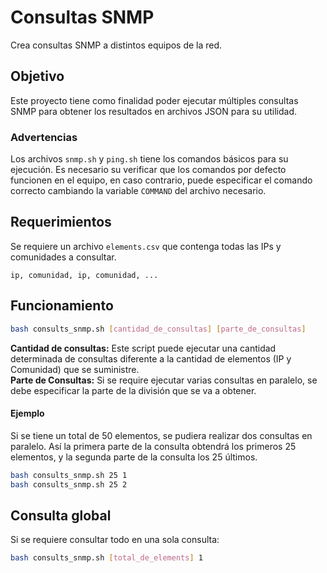 # Consultas SNMP
Crea consultas SNMP a distintos equipos de la red. 

## Objetivo
Este proyecto tiene como finalidad poder ejecutar múltiples consultas SNMP para obtener los resultados en archivos JSON para su utilidad. 

### Advertencias
Los archivos `snmp.sh` y `ping.sh` tiene los comandos básicos para su ejecución. Es necesario su verificar que los comandos por defecto funcionen en el equipo, en caso contrario, puede especificar el comando correcto cambiando la variable `COMMAND` del archivo necesario. 

## Requerimientos
Se requiere un archivo `elements.csv` que contenga todas las IPs y comunidades a consultar. 
```
ip, comunidad, ip, comunidad, ...
```

## Funcionamiento
```bash
bash consults_snmp.sh [cantidad_de_consultas] [parte_de_consultas]
```
**Cantidad de consultas:** Este script puede ejecutar una cantidad determinada de consultas diferente a la cantidad de elementos (IP y Comunidad) que se suministre. 
<br>
**Parte de Consultas:** Si se require ejecutar varias consultas en paralelo, se debe especificar la parte de la división que se va a obtener. 

#### Ejemplo
Si se tiene un total de 50 elementos, se pudiera realizar dos consultas en paralelo. Así la primera parte de la consulta obtendrá los primeros 25 elementos, y la segunda parte de la consulta los 25 últimos. 
```bash
bash consults_snmp.sh 25 1 
bash consults_snmp.sh 25 2
```
## Consulta global
Si se requiere consultar todo en una sola consulta:
```bash
bash consults_snmp.sh [total_de_elements] 1
```
